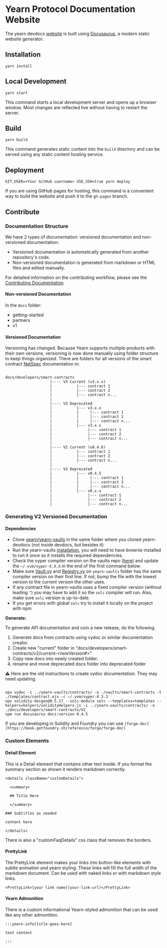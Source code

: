 # Yearn Protocol Documentation Website

The yearn devdocs [website](https://docs.yearn.fi/) is built using [Docusaurus](https://docusaurus.io/), a modern static website generator.

## Installation

```console
yarn install
```

## Local Development

```console
yarn start
```

This command starts a local development server and opens up a browser window. Most changes are reflected live without having to restart the server.

## Build

```console
yarn build
```

This command generates static content into the `build` directory and can be served using any static content hosting service.

## Deployment

```console
GIT_USER=<Your GitHub username> USE_SSH=true yarn deploy
```

If you are using GitHub pages for hosting, this command is a convenient way to build the website and push it to the `gh-pages` branch.

## Contribute

### Documentation Structure

We have 2 types of documentation: versioned documentation and non-versioned documentation:

- Versioned documentation is automatically generated from another repository's code.
- Non-versioned documentation is generated from markdown or HTML files and edited manually.

For detailed information on the contributing workflow, please see the [Contributing Documentation](CONTRIBUTING.md).

#### Non-versioned Documentation

In the `docs` folder:

- getting-started
- partners
- v1

#### Versioned Documentation

Versioning has changed. Because Yearn supports multiple products with their own versions, versioning is now done manually using folder structure to keep things organized. There are folders for all versions of the smart contract [NatSpec](https://docs.soliditylang.org/en/latest/natspec-format.html) documentation in:

```

docs/developers/smart-contracts
                    |---- V3 Current (v3.x.x)
                    |           |--- contract 1 
                    |           |--- contract 2
                    |           |--- contract n... 
                    |           
                    |---- V3 Deprecated 
                    |           |--- v3.x.x
                    |           |     |--- contract 1 
                    |           |     |--- contract 2
                    |           |     |--- contract n... 
                    |           |--- v3.x.x
                    |                |--- contract 1 
                    |                |--- contract 2
                    |                |--- contract n... 
                    |           
                    |---- V2 Current (v0.4.6)
                    |           |--- contract 1 
                    |           |--- contract 2
                    |           |--- contract n... 
                    |           
                    |---- V2 Deprecated 
                    |           |--- v0.4.5
                    |           |     |--- contract 1 
                    |           |     |--- contract 2
                    |           |     |--- contract n... 
                    |           |--- v0.x.x
                    |                |--- contract 1 
                    |                |--- contract 2
                    |                |--- contract n... 

```

### Generating V2 Versioned Documentation

#### Dependencies

- Clone [yearn/yearn-vaults](https://github.com/yearn/yearn-vaults) in the same folder where you cloned yearn-devdocs (not inside devdocs, but besides it)
- Run the yearn-vaults [installation](https://github.com/yearn/yearn-vaults#installation), you will need to have brownie installed to run it once so it installs the required dependencies.
- Check the vyper compiler version on the vaults repo ([here](https://github.com/yearn/yearn-vaults/blob/master/contracts/Vault.vy#L1)) and update the `~/.vvm/vyper-X.X.X` in the end of the first command below.
- Make sure [Vault.vy](https://github.com/yearn/yearn-vaults/blob/master/contracts/Vault.vy#L1) and [Registry.vy](https://github.com/yearn/yearn-vaults/blob/master/contracts/Registry.vy#L1) on `yearn-vaults` folder has the same compiler version on their first line. If not, bump the file with the lowest version to the current version the other uses.
- If any contract file in yearn-vaults uses a fixed compiler version (without leading `^`) you may have to add it so the `solc` compiler will run. Also, make sure `solc` version is up-to-date.
- If you get errors with global `solc` try to install it locally on the project with npm

**Generate:**

To generate API documentation and coin a new release, do the following.

1. Generate docs from contracts using vydoc or similar documentation creator.
2. Create new "current" folder in "docs/developers/smart-contracts/v2/current-<newVersion#>"
3. Copy new docs into newly created folder.
4. rename and move deprecated docs folder into deprecated folder

:warning: Here are the old instructions to create vydoc documentation. They may need updating.

```

npx vydoc -i ../yearn-vaults/contracts/ -o ./vaults/smart-contracts -t ./templates/contract.ejs -c ~/.vvm/vyper-0.3.3
npx solidity-docgen@0.5.17 --solc-module solc --templates=templates --helpers=helpers/solidityHelpers.js -i ../yearn-vaults/contracts/ -o ./docs/developers/smart-contracts/V2
npm run docusaurus docs:version 0.4.5
```

If you are developing in Solidity and Foundry you can use `[forge-doc](https://book.getfoundry.sh/reference/forge/forge-doc)`

### Custom Elements

#### Detail Element

This is a Detail element that contains other text inside. If you format the summary section as shown it renders markdown correctly.

```
<details className="customDetails">

  <summary>
  
  ## Title Here
  
  </summary>

### Subtitles as needed

content here

</details>
```

There is also a "customFaqDetails" css class that removes the borders.

#### PrettyLink

The PrettyLink element makes your links into button-like elements with subtle animation and yearn styling. These links will fill the full width of the markdown document. Can be used with naked links or with markdown style links.

```
<PrettyLink>[your link name](your-link-url)</PrettyLink>
```

#### Yearn Admonition

There is a custom informational Yearn-styled admonition that can be used like any other admonition.

```
:::yearn-info[title-goes-here]

text content

:::
```
